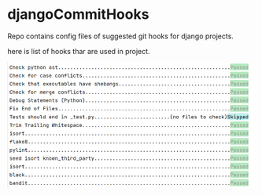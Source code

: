 # djangoCommitHooks
Repo contains config files of suggested git hooks for django projects.

here is list of hooks thar are used in project.

![img_2.png](img_2.png)
